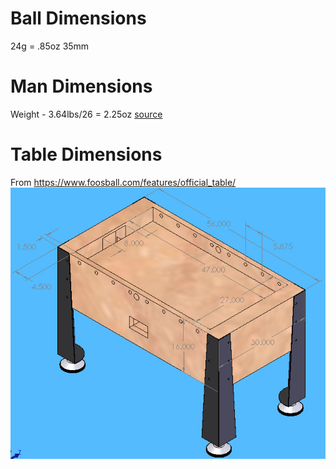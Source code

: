 
# Ball Dimensions
24g = .85oz
35mm

# Man Dimensions
Weight - 3.64lbs/26 = 2.25oz
[source](https://www.gameroomguys.com/Set-of-26-Counter-Balanced-Tornado-Foosball-Men?dfw_tracker=20153-18890&matchtype=&network=u&device=c&adposition=&keyword=&campaign=1596440152&adtype=&gclid=Cj0KCQiA88X_BRDUARIsACVMYD9a2I4s-o9B096x_UOnWCcuq4GiY0Qtp9m_Y_NxP-7gxRDImyFCQ50aAsdeEALw_wcB)

# Table Dimensions
From https://www.foosball.com/features/official_table/
![Table Dimensions](Tornado-USA_table.jpg)
